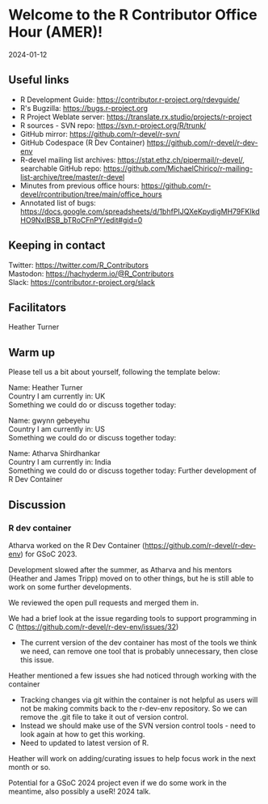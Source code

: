 # Welcome to the R Contributor Office Hour (AMER)!
2024-01-12

## Useful links

 * R Development Guide: https://contributor.r-project.org/rdevguide/ 
 * R's Bugzilla: https://bugs.r-project.org 
 * R Project Weblate server: https://translate.rx.studio/projects/r-project 
 * R sources - SVN repo: https://svn.r-project.org/R/trunk/ 
 * GitHub mirror: https://github.com/r-devel/r-svn/ 
 * GitHub Codespace (R Dev Container) https://github.com/r-devel/r-dev-env 
 * R-devel mailing list archives: https://stat.ethz.ch/pipermail/r-devel/, searchable GitHub repo: https://github.com/MichaelChirico/r-mailing-list-archive/tree/master/r-devel 
 * Minutes from previous office hours: https://github.com/r-devel/rcontribution/tree/main/office_hours 
 * Annotated list of bugs: https://docs.google.com/spreadsheets/d/1bhfPIJQXeKpydigMH79FKIkdHO9NxlBSB_bTRoCFnPY/edit#gid=0
  
## Keeping in contact

Twitter: https://twitter.com/R_Contributors  
Mastodon: https://hachyderm.io/@R_Contributors  
Slack: https://contributor.r-project.org/slack  

## Facilitators

Heather Turner 

## Warm up 

Please tell us a bit about yourself, following the template below: 

Name: Heather Turner  
Country I am currently in: UK  
Something we could do or discuss together today: 
    
Name: gwynn gebeyehu  
Country I am currently in: US   
Something we could do or discuss together today: 
    
Name: Atharva Shirdhankar  
Country I am currently in: India  
Something we could do or discuss together today: Further development of R Dev Container


## Discussion

### R dev container

Atharva worked on the R Dev Container (https://github.com/r-devel/r-dev-env) for GSoC 2023.

Development slowed after the summer, as Atharva and his mentors (Heather and James Tripp) moved on to other things, but he is still able to work on some further developments.

We reviewed the open pull requests and merged them in.

We had a brief look at the issue regarding tools to support programming in C (https://github.com/r-devel/r-dev-env/issues/32)
 - The current version of the dev container has most of the tools we think we need, can remove one tool that is probably unnecessary, then close this issue.
 
 Heather mentioned a few issues she had noticed through working with the container
 - Tracking changes via git within the container is not helpful as users will not be making commits back to the r-dev-env repository. So we can remove the .git file to take it out of version control.
 - Instead we should make use of the SVN version control tools - need to look again at how to get this working.
 - Need to updated to latest version of R.
 
Heather will work on adding/curating issues to help focus work in the next month or so.

Potential for a GSoC 2024 project even if we do some work in the meantime, also possibly a useR! 2024 talk.
